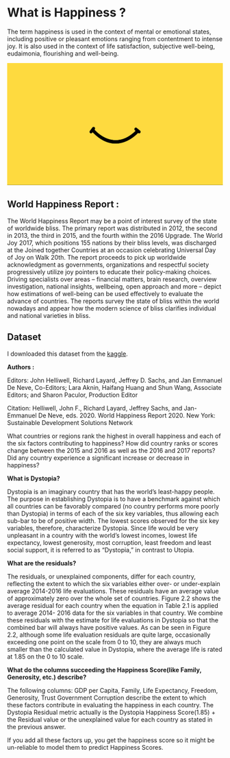 # What is Happiness ?

The term happiness is used in the context of mental or emotional states, including positive or pleasant emotions ranging from contentment to intense joy. It is also used in the context of life satisfaction, subjective well-being, eudaimonia, flourishing and well-being.

![](https://github.com/BahramJannesar/WorldHappinessPrediction/blob/master/image/1.png)

## World Happiness Report :

The World Happiness Report may be a point of interest survey of the state of worldwide bliss. The primary report was distributed in 2012, the second in 2013, the third in 2015, and the fourth within the 2016 Upgrade. The World Joy 2017, which positions 155 nations by their bliss levels, was discharged at the Joined together Countries at an occasion celebrating Universal Day of Joy on Walk 20th. The report proceeds to pick up worldwide acknowledgment as governments, organizations and respectful society progressively utilize joy pointers to educate their policy-making choices. Driving specialists over areas – financial matters, brain research, overview investigation, national insights, wellbeing, open approach and more – depict how estimations of well-being can be used effectively to evaluate the advance of countries. The reports survey the state of bliss within the world nowadays and appear how the modern science of bliss clarifies individual and national varieties in bliss.

## Dataset

I downloaded this dataset from the [kaggle](https://www.kaggle.com/mathurinache/world-happiness-report).

**Authors :**

Editors: John Helliwell, Richard Layard, Jeffrey D. Sachs, and Jan Emmanuel De Neve, Co-Editors; Lara Aknin, Haifang Huang and Shun Wang, Associate Editors; and Sharon Paculor, Production Editor

Citation:
Helliwell, John F., Richard Layard, Jeffrey Sachs, and Jan-Emmanuel De Neve, eds. 2020. World Happiness Report 2020. New York: Sustainable Development Solutions Network

What countries or regions rank the highest in overall happiness and each of the six factors contributing to happiness? How did country ranks or scores change between the 2015 and 2016 as well as the 2016 and 2017 reports? Did any country experience a significant increase or decrease in happiness?

**What is Dystopia?**

Dystopia is an imaginary country that has the world’s least-happy people. The purpose in establishing Dystopia is to have a benchmark against which all countries can be favorably compared (no country performs more poorly than Dystopia) in terms of each of the six key variables, thus allowing each sub-bar to be of positive width. The lowest scores observed for the six key variables, therefore, characterize Dystopia. Since life would be very unpleasant in a country with the world’s lowest incomes, lowest life expectancy, lowest generosity, most corruption, least freedom and least social support, it is referred to as “Dystopia,” in contrast to Utopia.

**What are the residuals?**

The residuals, or unexplained components, differ for each country, reflecting the extent to which the six variables either over- or under-explain average 2014-2016 life evaluations. These residuals have an average value of approximately zero over the whole set of countries. Figure 2.2 shows the average residual for each country when the equation in Table 2.1 is applied to average 2014- 2016 data for the six variables in that country. We combine these residuals with the estimate for life evaluations in Dystopia so that the combined bar will always have positive values. As can be seen in Figure 2.2, although some life evaluation residuals are quite large, occasionally exceeding one point on the scale from 0 to 10, they are always much smaller than the calculated value in Dystopia, where the average life is rated at 1.85 on the 0 to 10 scale.

**What do the columns succeeding the Happiness Score(like Family, Generosity, etc.) describe?**

The following columns: GDP per Capita, Family, Life Expectancy, Freedom, Generosity, Trust Government Corruption describe the extent to which these factors contribute in evaluating the happiness in each country.
The Dystopia Residual metric actually is the Dystopia Happiness Score(1.85) + the Residual value or the unexplained value for each country as stated in the previous answer.

If you add all these factors up, you get the happiness score so it might be un-reliable to model them to predict Happiness Scores.
